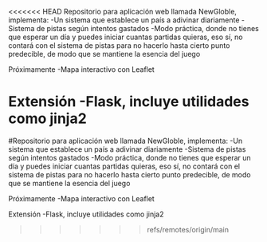 <<<<<<< HEAD
Repositorio para aplicación web llamada NewGloble, implementa: -Un sistema que establece un país a adivinar diariamente -Sistema de pistas según intentos gastados -Modo práctica, donde no tienes que esperar un día y puedes iniciar cuantas partidas quieras, eso sí, no contará con el sistema de pistas para no hacerlo hasta cierto punto predecible, de modo que se mantiene la esencia del juego

Próximamente -Mapa interactivo con Leaflet

Extensión -Flask, incluye utilidades como jinja2
=======
#Repositorio para aplicación web llamada NewGloble, implementa:
-Un sistema que establece un país a adivinar diariamente
-Sistema de pistas según intentos gastados
-Modo práctica, donde no tienes que esperar un día y puedes iniciar cuantas partidas quieras, eso sí, no contará con el sistema de pistas para no hacerlo hasta cierto punto predecible, de modo que se mantiene la esencia del juego

Próximamente
-Mapa interactivo con Leaflet

Extensión
-Flask, incluye utilidades como jinja2
>>>>>>> refs/remotes/origin/main
